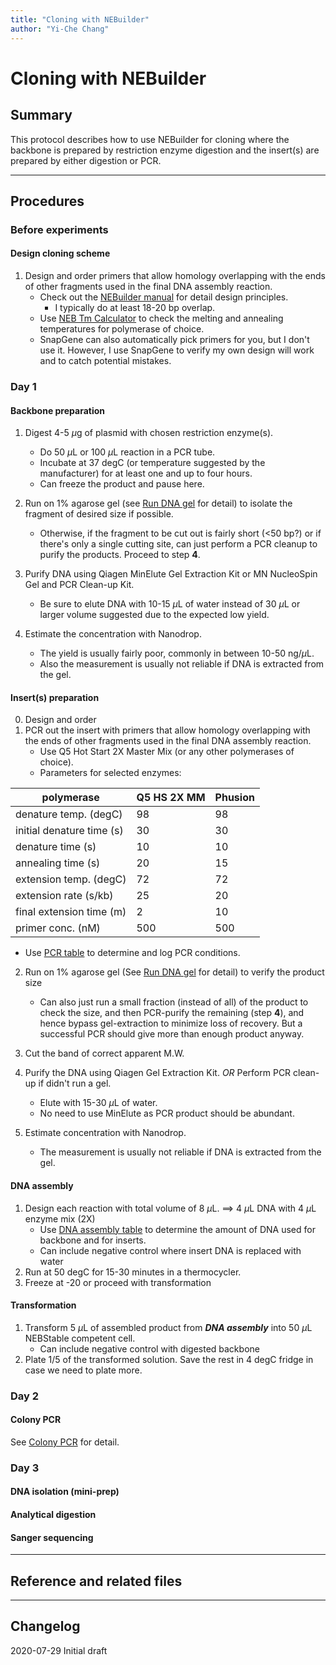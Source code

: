 ```yaml
---
title: "Cloning with NEBuilder"
author: "Yi-Che Chang"
---
```


# Cloning with NEBuilder 


## Summary
This protocol describes how to use NEBuilder for cloning where the backbone is prepared by restriction enzyme digestion and the insert(s) are prepared by either digestion or PCR.

---

## Procedures

### Before experiments
#### Design cloning scheme
1. Design and order primers that allow homology overlapping with the ends of other fragments used in the final DNA assembly reaction.
    - Check out the [NEBuilder manual](asset/nebuilder.pdf) for detail design principles.
      - I typically do at least 18-20 bp overlap.
    - Use [NEB Tm Calculator](https://tmcalculator.neb.com/#!/main) to check the melting and annealing temperatures for polymerase of choice.
    - SnapGene can also automatically pick primers for you, but I don't use it. However, I use SnapGene to verify my own design will work and to catch potential mistakes.

### Day 1

#### Backbone preparation
1. Digest 4-5 $\mu$g of plasmid with chosen restriction enzyme(s).
    - Do 50 $\mu$L or 100 $\mu$L reaction in a PCR tube.
    - Incubate at 37 degC (or temperature suggested by the manufacturer) for at least one and up to four hours.
    - Can freeze the product and pause here.
2. Run on 1% agarose gel (see [Run DNA gel](protocol-003.md) for detail) to isolate the fragment of desired size if possible.
  
    - Otherwise, if the fragment to be cut out is fairly short (<50 bp?) or if there's only a single cutting site, can just perform a PCR cleanup to purify the products. Proceed to step **4**.
3. Purify DNA using Qiagen MinElute Gel Extraction Kit or MN NucleoSpin Gel and PCR Clean-up Kit.
  
    - Be sure to elute DNA with 10-15 $\mu$L of water instead of 30 $\mu$L or larger volume suggested due to the expected low yield.
4. Estimate the concentration with Nanodrop.
    - The yield is usually fairly poor, commonly in between 10-50 ng/$\mu$L.
    - Also the measurement is usually not reliable if DNA is extracted from the gel.
    
    

#### Insert(s) preparation
0. Design and order 
1. PCR out the insert with primers that allow homology overlapping with the ends of other fragments used in the final DNA assembly reaction.
    - Use Q5 Hot Start 2X Master Mix (or any other polymerases of choice).
    - Parameters for selected enzymes:

|         polymerase        | Q5 HS 2X MM | Phusion |
|---------------------------|-------------|---------|
| denature temp. (degC)     |          98 |      98 |
| initial denature time (s) |          30 |      30 |
| denature time (s)         |          10 |      10 |
| annealing time (s)        |          20 |      15 |
| extension temp. (degC)    |          72 |      72 |
| extension rate (s/kb)     |          25 |      20 |
| final extension time (m)  |           2 |      10 |
| primer conc. (nM)         |         500 |     500 |

- Use [PCR table](https://docs.google.com/spreadsheets/d/1pGdlURjKuqQapkC8BWhwlaMc0NxCQl-8L66yKT_Yvlo/edit?usp=sharing) to determine and log PCR conditions.

2. Run on 1% agarose gel (See [Run DNA gel](protocol-003.md) for detail) to verify the product size
  
    - Can also just run a small fraction (instead of all) of the product to check the size, and then PCR-purify the remaining (step **4**), and hence bypass gel-extraction to minimize loss of recovery. But a successful PCR should give more than enough product anyway.
3. Cut the band of correct apparent M.W.
4. Purify the DNA using Qiagen Gel Extraction Kit. _OR_ Perform PCR clean-up if didn't run a gel.
      - Elute with 15-30 $\mu$L of water.
      - No need to use MinElute as PCR product should be abundant.
5. Estimate concentration with Nanodrop.
   
      - The measurement is usually not reliable if DNA is extracted from the gel.
      
      

#### DNA assembly
1. Design each reaction with total volume of 8 $\mu$L. $\implies$ 4 $\mu$L DNA with 4 $\mu$L enzyme mix (2X)
    - Use [DNA assembly table](https://docs.google.com/spreadsheets/d/1G4l4WtEMPbiUMfWUJcOEH0ogL4pLeL4he5cG-GszZKU/edit?usp=sharing) to determine the amount of DNA used for backbone and for inserts.
    - Can include negative control where insert DNA is replaced with water
2. Run at 50 degC for 15-30 minutes in a thermocycler.
3. Freeze at -20 or proceed with transformation



#### Transformation
1. Transform 5 $\mu$L of assembled product from _**DNA assembly**_ into 50 $\mu$L NEBStable competent cell.
    - Can include negative control with digested backbone
2. Plate 1/5 of the transformed solution. Save the rest in 4 degC fridge in case we need to plate more.




### Day 2

#### Colony PCR
See [Colony PCR](protocol-002.md) for detail.



### Day 3

#### DNA isolation (mini-prep)





#### Analytical digestion





#### Sanger sequencing





---

## Reference and related files

---

## Changelog

2020-07-29 Initial draft